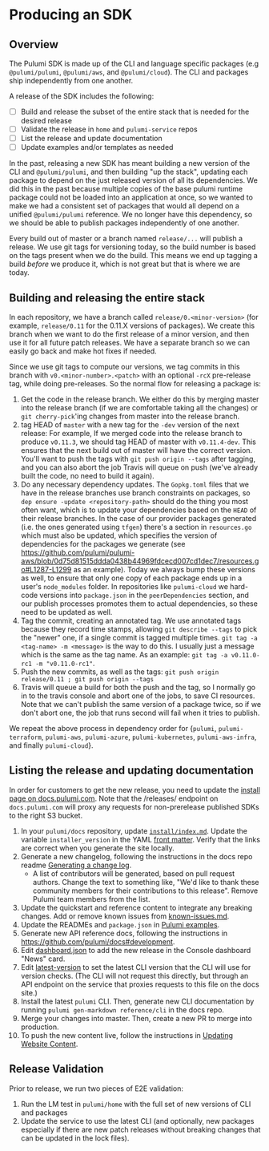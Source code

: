 # Producing an SDK

## Overview

The Pulumi SDK is made up of the CLI and language specific packages (e.g `@pulumi/pulumi`, `@pulumi/aws`, and `@pulumi/cloud`).  The CLI and packages ship independently from one another.

A release of the SDK includes the following:
- [ ] Build and release the subset of the entire stack that is needed for the desired release
- [ ] Validate the release in `home` and `pulumi-service` repos
- [ ] List the release and update documentation
- [ ] Update examples and/or templates as needed

In the past, releasing a new SDK has meant building a new version of the CLI and `@pulumi/pulumi`, and then building "up the stack", updating each package to depend on the just released version of all its dependencies. We did this in the past because multiple copies of the base pulumi runtime package could not be loaded into an application at once, so we wanted to make we had a consistent set of packages that would all depend on a unified `@pulumi/pulumi` reference.  We no longer have this dependency, so we should be able to publish packages independently of one another.

Every build out of master or a branch named `release/...` will publish a release.  We use git tags for versioning today, so the build number is based on the tags present when we do the build. This means we end up tagging a build *before* we produce it, which is not great but that is where we are today.

## Building and releasing the entire stack

In each repository, we have a branch called `release/0.<minor-version>` (for example, `release/0.11` for the 0.11.X versions of packages).  We create this branch when we want to do the first release of a minor version, and then use it for all future patch releases.  We have a separate branch so we can easily go back and make hot fixes if needed.

Since we use git tags to compute our versions, we tag commits in this branch with `v0.<minor-number>.<patch>` with an optional `-rcX` pre-release tag, while doing pre-releases.  So the normal flow for releasing a package is:

1. Get the code in the release branch.  We either do this by merging master into the release branch (if we are comfortable taking all the changes) or `git cherry-pick`'ing changes from master into the release branch.
2. tag HEAD of `master` with a new tag for the `-dev` version of the next release:  For example, If we merged code into the release branch to produce `v0.11.3`, we should tag HEAD of master with `v0.11.4-dev`.  This ensures that the next build out of master will have the correct version.  You'll want to push the tags with `git push origin --tags` after tagging, and you can also abort the job Travis will queue on push (we've already built the code, no need to build it again).
3. Do any necessary dependency updates.  The `Gopkg.toml` files that we have in the release branches use branch constraints on packages, so `dep ensure -update <repository-path>` should do the thing you most often want, which is to update your dependencies based on the `HEAD` of their release branches.  In the case of our provider packages generated (i.e. the ones generated using `tfgen`) there's a section in `resources.go` which must also be updated, which specifies the version of dependencies for the packages we generate (see https://github.com/pulumi/pulumi-aws/blob/0d75d81515ddda0438b44969fdcecd007cd1dec7/resources.go#L1287-L1299 as an example).  Today we always bump these versions as well, to ensure that only one copy of each package ends up in a user's `node_modules` folder.  In repositories like `pulumi-cloud` we hard-code versions into `package.json` in the `peerDependencies` section, and our publish processes promotes them to actual dependencies, so these need to be updated as well.
4. Tag the commit, creating an annotated tag.  We use annotated tags because they record time stamps, allowing `git describe --tags` to pick the "newer" one, if a single commit is tagged multiple times.  `git tag -a <tag-name> -m <message>` is the way to do this.  I usually just a message which is the same as the tag name.  As an example: `git tag -a v0.11.0-rc1 -m "v0.11.0-rc1"`.
5. Push the new commits, as well as the tags: `git push origin release/0.11 ; git push origin --tags`
6. Travis will queue a build for both the push and the tag, so I normally go in to the travis console and abort one of the jobs, to save CI resources.  Note that we can't publish the same version of a package twice, so if we don't abort one, the job that runs second will fail when it tries to publish.

We repeat the above process in dependency order for {`pulumi`, `pulumi-terraform`, `pulumi-aws`, `pulumi-azure`, `pulumi-kubernetes`, `pulumi-aws-infra`, and finally `pulumi-cloud`}.

## Listing the release and updating documentation

In order for customers to get the new release, you need to update the [install page on docs.pulumi.com](https://docs.pulumi.com/install/). Note that the /releases/ endpoint on `docs.pulumi.com` will proxy any requests for non-prerelease published SDKs to the right S3 bucket.

1. In your `pulumi/docs` repository, update [`install/index.md`](https://github.com/pulumi/docs/blob/master/install/index.md). Update the variable `installer_version` in the YAML [front matter](https://jekyllrb.com/docs/frontmatter/). Verify that the links are correct when you generate the site locally.
1. Generate a new changelog, following the instructions in the docs repo readme [Generating a change log](https://github.com/pulumi/docs#generating-a-change-log). 
   - A list of contributors will be generated, based on pull request authors. Change the text to something like, "We'd like to thank these  community members for their contributions to this release". Remove Pulumi team members from the list.
1. Update the quickstart and reference content to integrate any breaking changes. Add or remove known issues from [known-issues.md](https://github.com/pulumi/docs/blob/master/reference/known-issues.md).
1. Update the READMEs and `package.json` in [Pulumi examples](https://github.com/pulumi/examples). 
1. Generate new API reference docs, following the instructions in https://github.com/pulumi/docs#development. 
1. Edit [dashboard.json](https://github.com/pulumi/docs/blob/master/dashboard.json) to add the new release in the Console dashboard "News" card.
1. Edit [latest-version](https://github.com/pulumi/docs/blob/master/latest-version) to set the latest CLI version that the CLI will use for version checks. (The CLI will not request this directly, but through an API endpoint on the service that proxies requests to this file on the docs site.)
1. Install the latest `pulumi` CLI. Then, generate new CLI documentation by running `pulumi gen-markdown reference/cli` in the docs repo. 
1. Merge your changes into master. Then, create a new PR to merge into production.
1. To push the new content live, follow the instructions in [Updating Website Content](https://github.com/pulumi/home/wiki/Updating-the-Docs-Website#updating-website-content).

## Release Validation

Prior to release, we run two pieces of E2E validation:
1. Run the LM test in `pulumi/home` with the full set of new versions of CLI and packages
2. Update the service to use the latest CLI (and optionally, new packages especially if there are new patch releases without breaking changes that can be updated in the lock files).